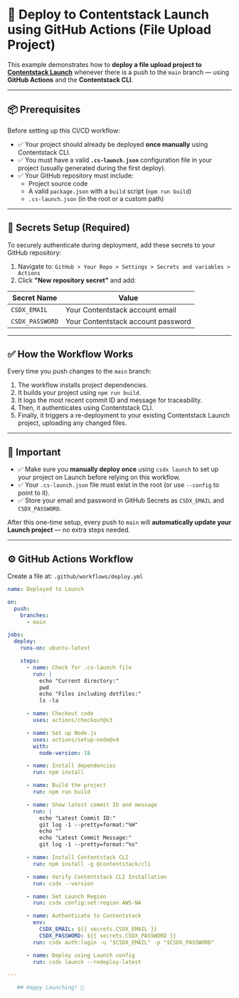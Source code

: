 # 🚀 Deploy to Contentstack Launch using GitHub Actions (File Upload Project)

This example demonstrates how to **deploy a file upload project to [Contentstack Launch](https://www.contentstack.com/launch/)** whenever there is a push to the `main` branch — using **GitHub Actions** and the **Contentstack CLI**.

---

## 📦 Prerequisites

Before setting up this CI/CD workflow:

- ✅ Your project should already be deployed **once manually** using Contentstack CLI.
- ✅ You must have a valid **`.cs-launch.json`** configuration file in your project (usually generated during the first deploy).
- ✅ Your GitHub repository must include:
  - Project source code
  - A valid `package.json` with a `build` script (`npm run build`)
  - `.cs-launch.json` (in the root or a custom path)

---

## 🔐 Secrets Setup (Required)

To securely authenticate during deployment, add these secrets to your GitHub repository:

1. Navigate to: `GitHub > Your Repo > Settings > Secrets and variables > Actions`
2. Click **"New repository secret"** and add:

| Secret Name     | Value                             |
|------------------|-----------------------------------|
| `CSDX_EMAIL`     | Your Contentstack account email   |
| `CSDX_PASSWORD`  | Your Contentstack account password|

---

## ✅ How the Workflow Works

Every time you push changes to the `main` branch:

1. The workflow installs project dependencies.
2. It builds your project using `npm run build`.
3. It logs the most recent commit ID and message for traceability.
4. Then, it authenticates using Contentstack CLI.
5. Finally, it triggers a re-deployment to your existing Contentstack Launch project, uploading any changed files.

---

## 📌 Important

- ✅ Make sure you **manually deploy once** using `csdx launch` to set up your project on Launch before relying on this workflow.
- ✅ Your `.cs-launch.json` file must exist in the root (or use `--config` to point to it).
- ✅ Store your email and password in GitHub Secrets as `CSDX_EMAIL` and `CSDX_PASSWORD`.

After this one-time setup, every push to `main` will **automatically update your Launch project** — no extra steps needed.

---

## ⚙️ GitHub Actions Workflow

Create a file at: `.github/workflows/deploy.yml`

```yaml
name: Deployed to Launch

on:
  push:
    branches:
      - main

jobs:
  deploy:
    runs-on: ubuntu-latest

    steps:
      - name: Check for .cs-launch file
        run: |
          echo "Current directory:"
          pwd
          echo "Files including dotfiles:"
          ls -la

      - name: Checkout code
        uses: actions/checkout@v3

      - name: Set up Node.js
        uses: actions/setup-node@v4
        with:
          node-version: 18

      - name: Install dependencies
        run: npm install

      - name: Build the project
        run: npm run build

      - name: Show latest commit ID and message
        run: |
          echo "Latest Commit ID:"
          git log -1 --pretty=format:"%H"
          echo ""
          echo "Latest Commit Message:"
          git log -1 --pretty=format:"%s"

      - name: Install Contentstack CLI
        run: npm install -g @contentstack/cli

      - name: Verify Contentstack CLI Installation
        run: csdx --version

      - name: Set Launch Region
        run: csdx config:set:region AWS-NA

      - name: Authenticate to Contentstack
        env:
          CSDX_EMAIL: ${{ secrets.CSDX_EMAIL }}
          CSDX_PASSWORD: ${{ secrets.CSDX_PASSWORD }}
        run: csdx auth:login -u "$CSDX_EMAIL" -p "$CSDX_PASSWORD"

      - name: Deploy using Launch config
        run: csdx launch --redeploy-latest

---

   ## Happy Launching! 🎉
   